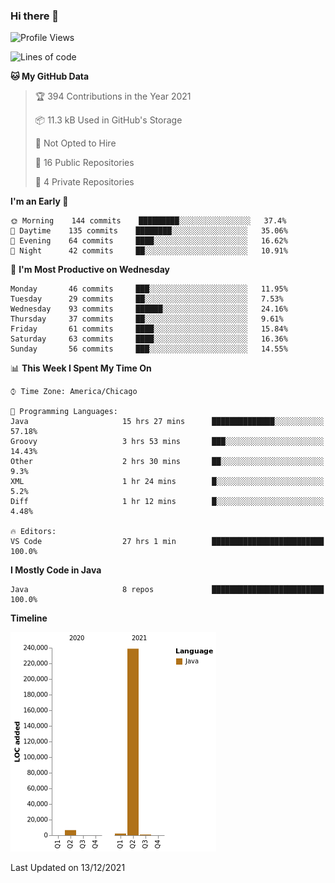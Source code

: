 ### Hi there 👋


<!--START_SECTION:waka-->
![Profile Views](http://img.shields.io/badge/Profile%20Views-0-blue)

![Lines of code](https://img.shields.io/badge/From%20Hello%20World%20I%27ve%20Written-248%20Thousand%20lines%20of%20code-blue)

**🐱 My GitHub Data** 

> 🏆 394 Contributions in the Year 2021
 > 
> 📦 11.3 kB Used in GitHub's Storage 
 > 
> 🚫 Not Opted to Hire
 > 
> 📜 16 Public Repositories 
 > 
> 🔑 4 Private Repositories  
 > 
**I'm an Early 🐤** 

```text
🌞 Morning    144 commits    █████████░░░░░░░░░░░░░░░░   37.4% 
🌆 Daytime    135 commits    ████████░░░░░░░░░░░░░░░░░   35.06% 
🌃 Evening    64 commits     ████░░░░░░░░░░░░░░░░░░░░░   16.62% 
🌙 Night      42 commits     ██░░░░░░░░░░░░░░░░░░░░░░░   10.91%

```
📅 **I'm Most Productive on Wednesday** 

```text
Monday       46 commits     ███░░░░░░░░░░░░░░░░░░░░░░   11.95% 
Tuesday      29 commits     ██░░░░░░░░░░░░░░░░░░░░░░░   7.53% 
Wednesday    93 commits     ██████░░░░░░░░░░░░░░░░░░░   24.16% 
Thursday     37 commits     ██░░░░░░░░░░░░░░░░░░░░░░░   9.61% 
Friday       61 commits     ████░░░░░░░░░░░░░░░░░░░░░   15.84% 
Saturday     63 commits     ████░░░░░░░░░░░░░░░░░░░░░   16.36% 
Sunday       56 commits     ███░░░░░░░░░░░░░░░░░░░░░░   14.55%

```


📊 **This Week I Spent My Time On** 

```text
⌚︎ Time Zone: America/Chicago

💬 Programming Languages: 
Java                     15 hrs 27 mins      ██████████████░░░░░░░░░░░   57.18% 
Groovy                   3 hrs 53 mins       ███░░░░░░░░░░░░░░░░░░░░░░   14.43% 
Other                    2 hrs 30 mins       ██░░░░░░░░░░░░░░░░░░░░░░░   9.3% 
XML                      1 hr 24 mins        █░░░░░░░░░░░░░░░░░░░░░░░░   5.2% 
Diff                     1 hr 12 mins        █░░░░░░░░░░░░░░░░░░░░░░░░   4.48%

🔥 Editors: 
VS Code                  27 hrs 1 min        █████████████████████████   100.0%

```

**I Mostly Code in Java** 

```text
Java                     8 repos             █████████████████████████   100.0%

```


**Timeline**

![Chart not found](https://raw.githubusercontent.com/powercasgamer/powercasgamer/master/charts/bar_graph.png) 


 Last Updated on 13/12/2021
<!--END_SECTION:waka-->
